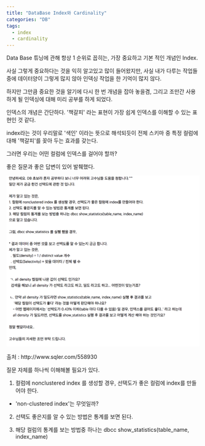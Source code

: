 ```yaml
---
title: "DataBase Index와 Cardinality"
categories: "DB"
tags:
  - index
  - cardinality
---
```



Data Base 튜닝에 관해 항상 1 순위로 꼽히는, 가장 중요하고 기본 적인 개념인 Index.

사실 그렇게 중요하다는 것을 익히 알고있고 많이 들어왔지만, 사실 내가 다루는 작업들 중에 데이터양이 그렇게 많지 않아 인덱싱 작업을 한 기억이 많지 않다.

하지만 그만큼 중요한 것을 알기에 다시 한 번 개념을 잡아 놓을겸, 그리고 조만간 사용하게 될 인덱싱에 대해 미리 공부를 하게 되었다.

인덱스의 개념은 간단하다. '책갈피' 라는 표현이 가장 쉽게 인덱스를 이해할 수 있는 표현인 것 같다.

index라는 것이 우리말로 '색인' 이라는 뜻으로 해석되듯이 전체 스키마 중 특정 컬럼에 대해 '책갈피'를 꽂아 두는 효과를 갖는다.

그러면 우리는 어떤 컬럼에 인덱스를 걸어야 할까?

좋은 질문과 좋은 답변이 있어 발췌했다.

![1](/assets/images/180916/1.png)
<figcaption class="caption">출처 : http://www.sqler.com/558930</figcaption>

질문 자체를 하나씩 이해해볼 필요가 있다.

1. 컬럼에 nonclustered index 를 생성할 경우, 선택도가 좋은 컬럼에 index를 만들어야 한다.
- 'non-clustered index'는 무엇일까?


2. 선택도 좋은지를 알 수 있는 방법은 통계를 보면 된다.

3. 해당 컬럼의 통계를 보는 방법중 하나는 dbcc show_statistics(table_name, index_name)
